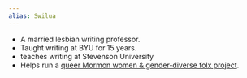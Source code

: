 ```yaml
---
alias: Swilua
---
```


- A married lesbian writing professor. 
- Taught writing at BYU for 15 years. 
-  teaches writing at Stevenson University 
- Helps run a [queer Mormon women & gender-diverse folx project](https://www.qmwproject.com/). 